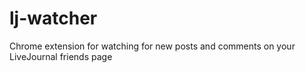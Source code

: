 lj-watcher
==========

Chrome extension for watching for new posts and comments on your LiveJournal friends page